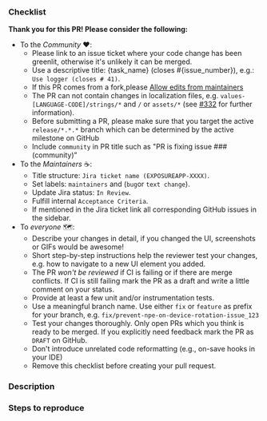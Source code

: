 <!--
Thank you for supporting us with your Pull Request! 🙌 ❤️
Before submitting, please take the time to check the points below and provide some descriptive information.

Remove the checklist after fulfilling all the relevant points, and before creating the PR, thank you.
-->

### Checklist

__Thank you for this PR! Please consider the following:__

* To the _Community_ :heart::
    * Please link to an issue ticket where your code change has been greenlit, otherwise it's
      unlikely it can be merged.
    * Use a descriptive title: {task_name} (closes #{issue_number}),
      e.g.: `Use logger (closes # 41)`.
    * If this PR comes from a
      fork,please [Allow edits from maintainers](https://help.github.com/en/github/collaborating-with-issues-and-pull-requests/allowing-changes-to-a-pull-request-branch-created-from-a-fork)
    * The PR can not contain changes in localization files, e.g. `values-[LANGUAGE-CODE]/strings/*`
      and `/`
      or `assets/*` (see [#332](https://github.com/corona-warn-app/cwa-app-android/issues/332) for
      further information).
    * Before submitting a PR, please make sure that you target the active `release/*.*.*` branch
      which can be determined by the active milestone on GitHub
    * Include `community` in PR title such as "PR is fixing issue ### (community)"
* To the _Maintainers_ :coffee::
    * Title structure: `Jira ticket name (EXPOSUREAPP-XXXX)`.
    * Set labels: `maintainers` and (`bug`or `text change`).
    * Update Jira status: `In Review`.
    * Fulfill internal `Acceptance Criteria`.
    * If mentioned in the Jira ticket link all corresponding GitHub issues in the sidebar.
* To _everyone_ :world_map::
    * Describe your changes in detail, if you changed the UI, screenshots or GIFs would be awesome!
    * Short step-by-step instructions help the reviewer test your changes, e.g. how to navigate to a
      new UI element you added.
    * The PR _won't be reviewed_ if CI is failing or if there are merge conflicts. If CI is still
      failing mark the PR as a draft and write a little comment on your status.
    * Provide at least a few unit and/or instrumentation tests.
    * Use a meaningful branch name. Use either `fix` or `feature` as prefix for your branch,
      e.g. `fix/prevent-npe-on-device-rotation-issue_123`
    * Test your changes thoroughly. Only open PRs which you think is ready to be merged. If you
      explicitly need feedback mark the PR as `DRAFT` on GitHub.
    * Don't introduce unrelated code reformatting (e.g., on-save hooks in your IDE)
    * Remove this checklist before creating your pull request.

### Description

<!-- 
Please be brief in describing which issue is solved by your PR or which enhancement it brings. Link related issues!
-->

### Steps to reproduce

<!--
How can your changes be tested?
1. First step
2. Second step
 -->
